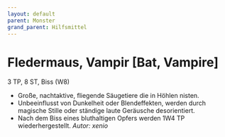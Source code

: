 ```yaml
---
layout: default
parent: Monster
grand_parent: Hilfsmittel
---
```


# Fledermaus, Vampir [Bat, Vampire]
3 TP, 8 ST, Biss (W8)
- Große, nachtaktive, fliegende Säugetiere die in Höhlen nisten.
- Unbeeinflusst von Dunkelheit oder Blendeffekten, werden durch magische Stille oder ständige laute Geräusche desorientiert.
- Nach dem Biss eines bluthaltigen Opfers werden 1W4 TP wiederhergestellt.
*Autor: xenio*